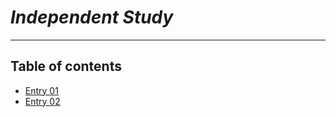 # *Independent Study*
___
## Table of contents

* [Entry 01](/entries/Entry01.md)
* [Entry 02](/entries/Entry02.md)


